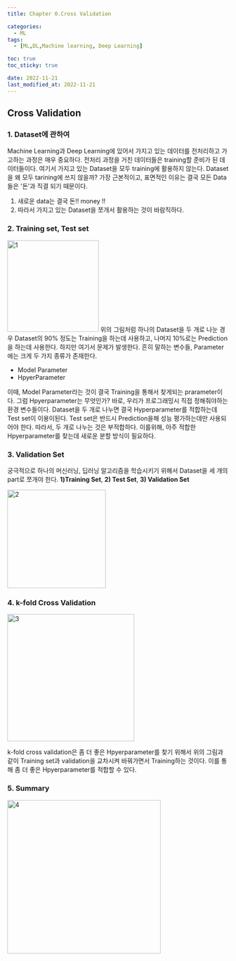 ```yaml
---
title: Chapter 0.Cross Validation

categories:
  - ML
tags:
  - [ML,DL,Machine learning, Deep Learning]

toc: true
toc_sticky: true

date: 2022-11-21
last_modified_at: 2022-11-21 
---
```


## Cross Validation
### 1. Dataset에 관하여
Machine Learning과 Deep Learning에 있어서 가지고 있는 데이터를 전처리하고 가고하는 과정은 매우 중요하다. 전처리 과정을 거친 데이터들은 training할 준비가 된 데이터들이다.
여기서 가지고 있는 Dataset을 모두 training에 활용하지 않는다. Dataset을 왜 모두 tarining에 쓰지 않을까? 가장 근본적이고, 표면적인 이유는 결국 모든 Data들은 '돈'과 직결
되기 때문이다.

1) 새로운 data는 결국 돈!! money !!
2) 따라서 가지고 있는 Dataset을 쪼개서 활용하는 것이 바람직하다.

### 2. Training set, Test set
<img width="208" alt="1" src="https://user-images.githubusercontent.com/111734605/202988535-4672985f-2840-4bbf-96cf-6885d64ee8b6.png">
위의 그림처럼 하나의 Dataset을 두 개로 나눈 경우 Dataset의 90% 정도는 Training을 하는데 사용하고, 나머지 10%로는 Prediction을 하는데 사용한다. 하지만 여기서 문제가 
발생한다. 흔히 말하는 변수들, Parameter에는 크게 두 가지 종류가 존재한다. 

- Model Parameter
- HpyerParameter

이때, Model Parameter라는 것이 결국 Training을 통해서 찾게되는 prarameter이다. 그럼 Hpyerparameter는 무엇인가? 바로, 우리가 프로그래밍시 직접 정해줘야하는 환경
변수들이다. Dataset을 두 개로 나누면 결국 Hyperparameter를 적합하는데 Test set이 이용이된다. Test set은 반드시 Prediction을해 성능 평가하는데만 사용되어야 한다.
따라서, 두 개로 나누는 것은 부적합하다. 이를위해, 아주 적합한 Hpyerparameter를 찾는데 새로운 분할 방식이 필요하다.

### 3. Validation Set
궁극적으로 하나의 머신러닝, 딥러닝 알고리즘을 학습시키기 위해서 Dataset을 세 개의 part로 쪼개야 한다. **1)Training Set**, **2) Test Set**, **3) Validation Set**

<img width="224" alt="2" src="https://user-images.githubusercontent.com/111734605/202989971-d2d6e812-a466-4641-81f5-efe2e01a3fb2.png">


### 4. k-fold Cross Validation
<img width="289" alt="3" src="https://user-images.githubusercontent.com/111734605/202990137-8d15a64c-7d84-4762-923c-f5fb947c95ca.png">

k-fold cross validation은 좀 더 좋은 Hpyerparameter를 찾기 위해서 위의 그림과 같이 Training set과 validation을 교차시켜 바꿔가면서 Training하는 것이다. 이를 통해
좀 더 좋은 Hpyerparameter를 적합할 수 있다.

### 5. Summary
<img width="349" alt="4" src="https://user-images.githubusercontent.com/111734605/202990430-c0dc5400-6a74-45ce-b7da-6ef23f883e81.png">
